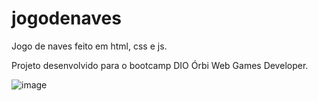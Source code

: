 # jogodenaves
Jogo de naves feito em html, css e js.

Projeto desenvolvido para o bootcamp DIO Órbi Web Games Developer.

![image](https://user-images.githubusercontent.com/31764416/163457290-d13f983e-e048-4842-a9d6-a6b5ca2b0337.png)
